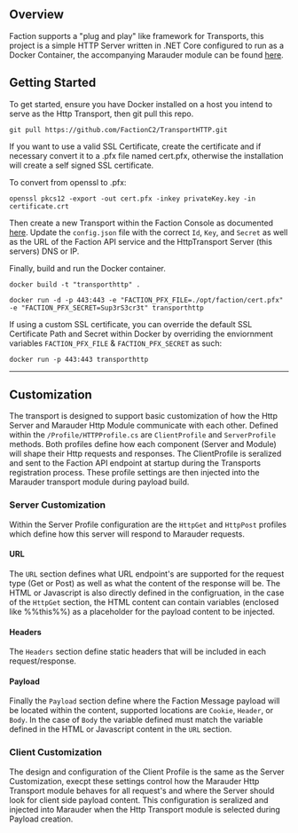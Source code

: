 ﻿## Overview
Faction supports a "plug and play" like framework for Transports, this project is a simple HTTP Server written in .NET Core configured to run as a Docker Container, the accompanying Marauder module can be found [here]().

## Getting Started
To get started, ensure you have Docker installed on a host you intend to serve as the Http Transport, then git pull this repo.

```
git pull https://github.com/FactionC2/TransportHTTP.git
```

If you want to use a valid SSL Certificate, create the certificate and if necessary convert it to a .pfx file named cert.pfx, otherwise the installation will create a self signed SSL certificate.

To convert from openssl to .pfx:
```
openssl pkcs12 -export -out cert.pfx -inkey privateKey.key -in certificate.crt
```

Then create a new Transport within the Faction Console as documented [here](https://github.com/FactionC2/Docs/blob/master/docs/README.md). Update the `config.json` file with the correct `Id`, `Key`, and `Secret` as well as the URL of the Faction API service and the HttpTransport Server (this servers) DNS or IP.

Finally, build and run the Docker container. 
```
docker build -t "transporthttp" .

docker run -d -p 443:443 -e "FACTION_PFX_FILE=./opt/faction/cert.pfx" -e "FACTION_PFX_SECRET=Sup3rS3cr3t" transporthttp
```

If using a custom SSL certificate, you can override the default SSL Certificate Path and Secret within Docker by overriding the enviornment variables `FACTION_PFX_FILE` &
`FACTION_PFX_SECRET` as such:
```
docker run -p 443:443 transporthttp
```

---

## Customization
The transport is designed to support basic customization of how the Http Server and Marauder Http Module communicate with each other. Defined within the `/Profile/HTTPProfile.cs` are `ClientProfile` and `ServerProfile` methods. Both profiles define how each component (Server and Module) will shape their Http requests and responses.
The ClientProfile is seralized and sent to the Faction API endpoint at startup during the Transports registration process. These profile settings are then injected into the Marauder transport module during payload build. 

### Server Customization
Within the Server Profile configuration are the `HttpGet` and `HttpPost` profiles which define how this server will respond to Marauder requests.

#### URL
The `URL` section defines what URL endpoint's are supported for the request type (Get or Post) as well as what the content of the response will be. The HTML or Javascript is also directly defined in the configruation, in the case of the `HttpGet` section, the HTML content can contain variables (enclosed like %%this%%) as a placeholder for the payload content to be injected.

#### Headers
The `Headers` section define static headers that will be included in each request/response.

#### Payload
Finally the `Payload` section define where the Faction Message payload will be located within the content, supported locations are `Cookie`, `Header`, or `Body`. In the case of `Body` the variable defined must match the variable defined in the HTML or Javascript content in the `URL` section. 

### Client Customization
The design and configuration of the Client Profile is the same as the Server Customization, execpt these settings control how the Marauder Http Transport module behaves for all request's and where the Server should look for client side payload content. This configuration is seralized and injected into Marauder when the Http Transport module is selected during Payload creation.
